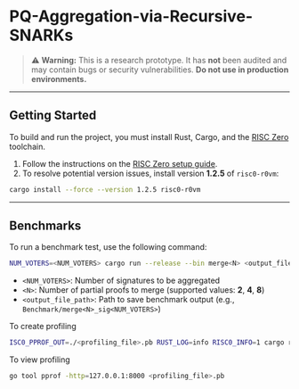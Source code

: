 

# PQ-Aggregation-via-Recursive-SNARKs

> ⚠️ **Warning:** This is a research prototype. It has **not** been audited and may contain bugs or security vulnerabilities. **Do not use in production environments.**

---

## Getting Started

To build and run the project, you must install Rust, Cargo, and the [RISC Zero](https://github.com/risc0/risc0) toolchain.

1. Follow the instructions on the [RISC Zero setup guide](https://github.com/risc0/risc0#getting-started).  
2. To resolve potential version issues, install version **1.2.5** of `risc0-r0vm`:

```zsh
cargo install --force --version 1.2.5 risc0-r0vm
```

---

## Benchmarks

To run a benchmark test, use the following command:

```zsh
NUM_VOTERS=<NUM_VOTERS> cargo run --release --bin merge<N> <output_file_path>
```

- `<NUM_VOTERS>`: Number of signatures to be aggregated  
- `<N>`: Number of partial proofs to merge (supported values: **2**, **4**, **8**)  
- `<output_file_path>`: Path to save benchmark output (e.g., `Benchmark/merge<N>_sig<NUM_VOTERS>`)

To create profiling

```zsh
ISC0_PPROF_OUT=./<profiling_file>.pb RUST_LOG=info RISC0_INFO=1 cargo run --release --bin merge<N> <output_file_path>
```

To view profiling

```zsh
go tool pprof -http=127.0.0.1:8000 <profiling_file>.pb
```










